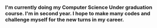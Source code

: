### I'm currently doing my Computer Science Under graduation course. I'm in second year. I hope to make many codes and challenge myself for the new turns in my career.

